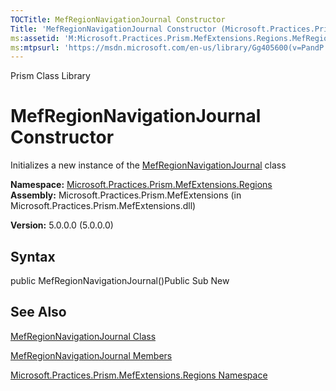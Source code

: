 ```yaml
---
TOCTitle: MefRegionNavigationJournal Constructor
Title: 'MefRegionNavigationJournal Constructor (Microsoft.Practices.Prism.MefExtensions.Regions)'
ms:assetid: 'M:Microsoft.Practices.Prism.MefExtensions.Regions.MefRegionNavigationJournal.\#ctor'
ms:mtpsurl: 'https://msdn.microsoft.com/en-us/library/Gg405600(v=PandP.50)'
---
```


Prism Class Library

MefRegionNavigationJournal Constructor
======================================

Initializes a new instance of the [MefRegionNavigationJournal](https://msdn.microsoft.com/library/microsoft.practices.prism.mefextensions.regions.mefregionnavigationjournal) class

**Namespace:** [Microsoft.Practices.Prism.MefExtensions.Regions](https://msdn.microsoft.com/library/microsoft.practices.prism.mefextensions.regions)
**Assembly:** Microsoft.Practices.Prism.MefExtensions (in Microsoft.Practices.Prism.MefExtensions.dll)

**Version:** 5.0.0.0 (5.0.0.0)

## Syntax


public MefRegionNavigationJournal()Public Sub New

See Also
--------


[MefRegionNavigationJournal Class](https://msdn.microsoft.com/library/microsoft.practices.prism.mefextensions.regions.mefregionnavigationjournal)

[MefRegionNavigationJournal Members](https://msdn.microsoft.com/allmembers.t:microsoft.practices.prism.mefextensions.regions.mefregionnavigationjournal)

[Microsoft.Practices.Prism.MefExtensions.Regions Namespace](https://msdn.microsoft.com/library/microsoft.practices.prism.mefextensions.regions)
